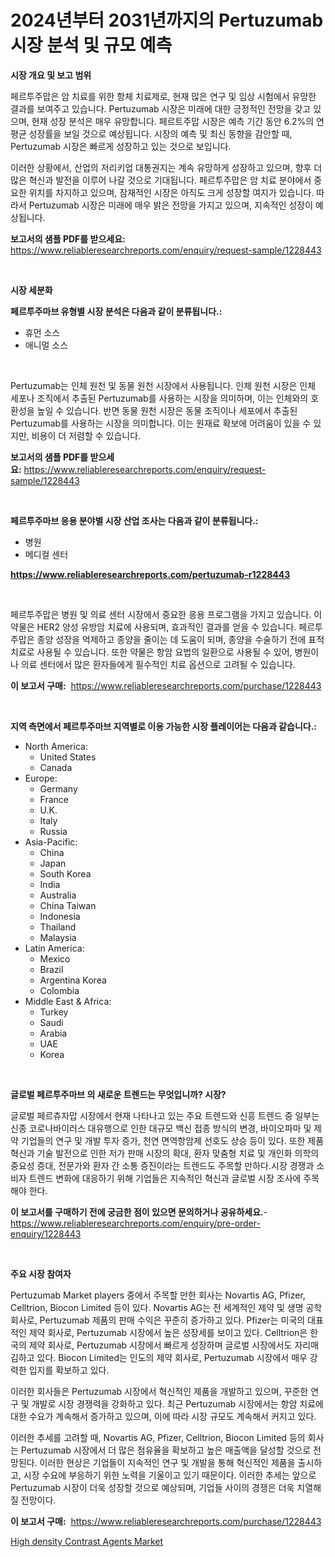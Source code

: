 <p><h1>2024년부터 2031년까지의 Pertuzumab 시장 분석 및 규모 예측</h1></p><p><strong>시장 개요 및 보고 범위</strong></p>
<p><p>페르투주맙은 암 치료를 위한 항체 치료제로, 현재 많은 연구 및 임상 시험에서 유망한 결과를 보여주고 있습니다. Pertuzumab 시장은 미래에 대한 긍정적인 전망을 갖고 있으며, 현재 성장 분석은 매우 유망합니다. 페르트주맙 시장은 예측 기간 동안 6.2%의 연평균 성장률을 보일 것으로 예상됩니다. 시장의 예측 및 최신 동향을 감안할 때, Pertuzumab 시장은 빠르게 성장하고 있는 것으로 보입니다.</p><p>이러한 상황에서, 산업의 저리키업 대통권지는 계속 유망하게 성장하고 있으며, 향후 더 많은 혁신과 발전을 이루어 나갈 것으로 기대됩니다. 페르투주맙은 암 치료 분야에서 중요한 위치를 차지하고 있으며, 잠재적인 시장은 아직도 크게 성장할 여지가 있습니다. 따라서 Pertuzumab 시장은 미래에 매우 밝은 전망을 가지고 있으며, 지속적인 성장이 예상됩니다.</p></p>
<p><strong>보고서의 샘플 PDF를 받으세요:</strong> <a href="https://www.reliableresearchreports.com/enquiry/request-sample/1228443">https://www.reliableresearchreports.com/enquiry/request-sample/1228443</a></p>
<p>&nbsp;</p>
<p><strong>시장 세분화</strong></p>
<p><strong>페르투주마브 유형별 시장 분석은 다음과 같이 분류됩니다.:</strong></p>
<p><ul><li>휴먼 소스</li><li>애니멀 소스</li></ul></p>
<p>&nbsp;</p>
<p><p>Pertuzumab는 인체 원천 및 동물 원천 시장에서 사용됩니다. 인체 원천 시장은 인체 세포나 조직에서 추출된 Pertuzumab를 사용하는 시장을 의미하며, 이는 인체와의 호환성을 높일 수 있습니다. 반면 동물 원천 시장은 동물 조직이나 세포에서 추출된 Pertuzumab를 사용하는 시장을 의미합니다. 이는 원재료 확보에 어려움이 있을 수 있지만, 비용이 더 저렴할 수 있습니다.</p></p>
<p><strong>보고서의 샘플 PDF를 받으세요:</strong>&nbsp;<a href="https://www.reliableresearchreports.com/enquiry/request-sample/1228443">https://www.reliableresearchreports.com/enquiry/request-sample/1228443</a></p>
<p>&nbsp;</p>
<p><strong> 페르투주마브 응용 분야별 시장 산업 조사는 다음과 같이 분류됩니다.:</strong></p>
<p><ul><li>병원</li><li>메디컬 센터</li></ul></p>
<p><strong><a href="https://www.reliableresearchreports.com/pertuzumab-r1228443">https://www.reliableresearchreports.com/pertuzumab-r1228443</a></strong></p>
<p>&nbsp;</p>
<p><p>페르투주맙은 병원 및 의료 센터 시장에서 중요한 응용 프로그램을 가지고 있습니다. 이 약물은 HER2 양성 유방암 치료에 사용되며, 효과적인 결과를 얻을 수 있습니다. 페르투주맙은 종양 성장을 억제하고 종양을 줄이는 데 도움이 되며, 종양을 수술하기 전에 표적 치료로 사용될 수 있습니다. 또한 약물은 항암 요법의 일환으로 사용될 수 있어, 병원이나 의료 센터에서 많은 환자들에게 필수적인 치료 옵션으로 고려될 수 있습니다.</p></p>
<p><strong>이 보고서 구매:</strong>&nbsp; <a href="https://www.reliableresearchreports.com/purchase/1228443">https://www.reliableresearchreports.com/purchase/1228443</a></p>
<p>&nbsp;</p>
<p><strong>지역 측면에서 페르투주마브 지역별로 이용 가능한 시장 플레이어는 다음과 같습니다.:</strong></p>
<p><ul>
    <li>
        North America:
        <ul>
            <li>United States</li>
            <li>Canada</li>
        </ul>
    </li>
    <li>
        Europe:
        <ul>
            <li>Germany</li>
            <li>France</li>
            <li>U.K.</li>
            <li>Italy</li>
            <li>Russia</li>
        </ul>
    </li>
    <li>
        Asia-Pacific:
        <ul>
            <li>China</li>
            <li>Japan</li>
            <li>South Korea</li>
            <li>India</li>
            <li>Australia</li>
            <li>China Taiwan</li>
            <li>Indonesia</li>
            <li>Thailand</li>
            <li>Malaysia</li>
        </ul>
    </li>
    <li>
        Latin America:
        <ul>
            <li>Mexico</li>
            <li>Brazil</li>
            <li>Argentina Korea</li>
            <li>Colombia</li>
        </ul>
    </li>
    <li>
        Middle East & Africa:
        <ul>
            <li>Turkey</li>
            <li>Saudi</li>
            <li>Arabia</li>
            <li>UAE</li>
            <li>Korea</li>
        </ul>
    </li>
    </ul></p>
<p>&nbsp;</p>
<p><strong>글로벌 페르투주마브 의 새로운 트렌드는 무엇입니까? 시장?</strong></p>
<p><p>글로벌 페르츄자맙 시장에서 현재 나타나고 있는 주요 트렌드와 신흥 트렌드 중 일부는 신종 코로나바이러스 대유행으로 인한 대규모 백신 접종 방식의 변경, 바이오파마 및 제약 기업들의 연구 및 개발 투자 증가, 천연 면역항암제 선호도 상승 등이 있다. 또한 제품 혁신과 기술 발전으로 인한 저가 판매 시장의 확대, 환자 맞춤형 치료 및 개인화 의학의 중요성 증대, 전문가와 환자 간 소통 증진이라는 트렌드도 주목할 만하다.시장 경쟁과 소비자 트렌드 변화에 대응하기 위해 기업들은 지속적인 혁신과 글로벌 시장 조사에 주목해야 한다.</p></p>
<p><strong>이 보고서를 구매하기 전에 궁금한 점이 있으면 문의하거나 공유하세요.</strong>- <a href="https://www.reliableresearchreports.com/enquiry/pre-order-enquiry/1228443">https://www.reliableresearchreports.com/enquiry/pre-order-enquiry/1228443</a></p>
<p>&nbsp;</p>
<p><strong>주요 시장 참여자</strong></p>
<p><p>Pertuzumab Market players 중에서 주목할 만한 회사는 Novartis AG, Pfizer, Celltrion, Biocon Limited 등이 있다. Novartis AG는 전 세계적인 제약 및 생명 공학 회사로, Pertuzumab 제품의 판매 수익은 꾸준히 증가하고 있다. Pfizer는 미국의 대표적인 제약 회사로, Pertuzumab 시장에서 높은 성장세를 보이고 있다. Celltrion은 한국의 제약 회사로, Pertuzumab 시장에서 빠르게 성장하며 글로벌 시장에서도 자리매김하고 있다. Biocon Limited는 인도의 제약 회사로, Pertuzumab 시장에서 매우 강력한 입지를 확보하고 있다.</p><p>이러한 회사들은 Pertuzumab 시장에서 혁신적인 제품을 개발하고 있으며, 꾸준한 연구 및 개발로 시장 경쟁력을 강화하고 있다. 최근 Pertuzumab 시장에서는 항암 치료에 대한 수요가 계속해서 증가하고 있으며, 이에 따라 시장 규모도 계속해서 커지고 있다.</p><p>이러한 추세를 고려할 때, Novartis AG, Pfizer, Celltrion, Biocon Limited 등의 회사는 Pertuzumab 시장에서 더 많은 점유율을 확보하고 높은 매출액을 달성할 것으로 전망된다. 이러한 현상은 기업들이 지속적인 연구 및 개발을 통해 혁신적인 제품을 출시하고, 시장 수요에 부응하기 위한 노력을 기울이고 있기 때문이다. 이러한 추세는 앞으로 Pertuzumab 시장이 더욱 성장할 것으로 예상되며, 기업들 사이의 경쟁은 더욱 치열해질 전망이다.</p></p>
<p><strong>이 보고서 구매:</strong>&nbsp;&nbsp;<a href="https://www.reliableresearchreports.com/purchase/1228443">https://www.reliableresearchreports.com/purchase/1228443</a></p>
<p><p><a href="https://noble-drawer-34c.notion.site/High-density-Contrast-Agents-Market-Report-Reveals-the-Latest-Trends-And-Growth-Opportunities-of-thi-766f6dec2ddf440c9a3c96d861d9c57a">High density Contrast Agents Market</a></p></p>